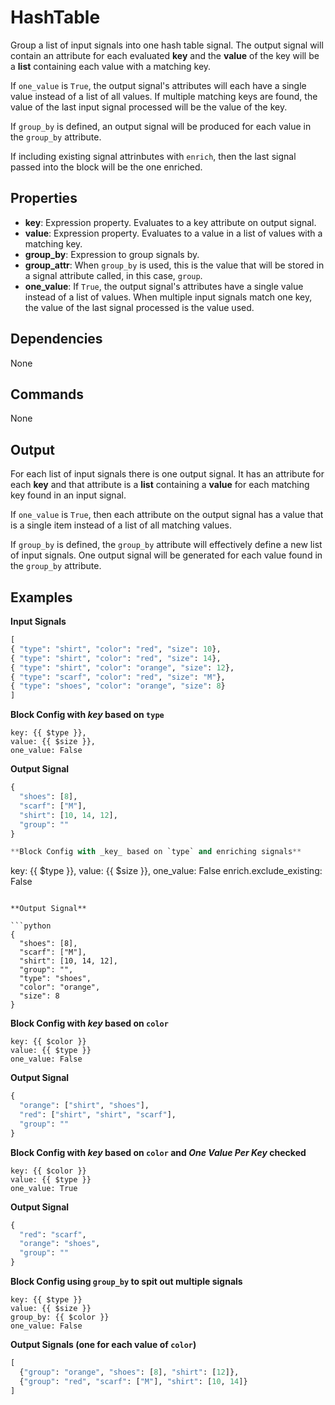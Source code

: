 HashTable
=========

Group a list of input signals into one hash table signal. The output signal will contain an attribute for each evaluated **key** and the **value** of the key will be a **list** containing each value with a matching key.

If `one_value` is `True`, the output signal's attributes will each have a single value instead of a list of all values. If multiple matching keys are found, the value of the last input signal processed will be the value of the key.

If `group_by` is defined, an output signal will be produced for each value in the `group_by` attribute.

If including existing signal attrinbutes with `enrich`, then the last signal passed into the block will be the one enriched.

Properties
----------
-   **key**: Expression property. Evaluates to a key attribute on output signal.
-   **value**: Expression property. Evaluates to a value in a list of values with a matching key.
-   **group_by**: Expression to group signals by.
-   **group_attr**: When `group_by` is used, this is the value that will be stored in a signal attribute called, in this case, `group`.
-   **one_value**: If `True`, the output signal's attributes have a single value instead of a list of values. When multiple input signals match one key, the value of the last signal processed is the value used.

Dependencies
------------
None

Commands
--------
None

Output
------
For each list of input signals there is one output signal. It has an attribute for each **key** and that attribute is a **list** containing a **value** for each matching key found in an input signal.

If `one_value` is `True`, then each attribute on the output signal has a value that is a single item instead of a list of all matching values.

If `group_by` is defined, the `group_by` attribute will effectively define a new list of input signals. One output signal will be generated for each value found in the `group_by` attribute.

Examples
--------

**Input Signals**

```python
[
{ "type": "shirt", "color": "red", "size": 10},
{ "type": "shirt", "color": "red", "size": 14},
{ "type": "shirt", "color": "orange", "size": 12},
{ "type": "scarf", "color": "red", "size": "M"},
{ "type": "shoes", "color": "orange", "size": 8}
]
```

**Block Config with _key_ based on `type`**

```
key: {{ $type }},
value: {{ $size }},
one_value: False
```

**Output Signal**

```python
{
  "shoes": [8],
  "scarf": ["M"],
  "shirt": [10, 14, 12],
  "group": ""
}

**Block Config with _key_ based on `type` and enriching signals**

```
key: {{ $type }},
value: {{ $size }},
one_value: False
enrich.exclude_existing: False
```

**Output Signal**

```python
{
  "shoes": [8],
  "scarf": ["M"],
  "shirt": [10, 14, 12],
  "group": "",
  "type": "shoes",
  "color": "orange",
  "size": 8
}

```
**Block Config with _key_ based on `color`**

```
key: {{ $color }}
value: {{ $type }}
one_value: False
```

**Output Signal**

```python
{
  "orange": ["shirt", "shoes"],
  "red": ["shirt", "shirt", "scarf"],
  "group": ""
}
```

**Block Config with _key_ based on `color` and _One Value Per Key_ checked**

```
key: {{ $color }}
value: {{ $type }}
one_value: True
```

**Output Signal**

```python
{
  "red": "scarf",
  "orange": "shoes",
  "group": ""
}
```

**Block Config using `group_by` to spit out multiple signals**

```
key: {{ $type }}
value: {{ $size }}
group_by: {{ $color }}
one_value: False
```

**Output Signals (one for each value of `color`)**

```python
[
  {"group": "orange", "shoes": [8], "shirt": [12]},
  {"group": "red", "scarf": ["M"], "shirt": [10, 14]}
]
```
